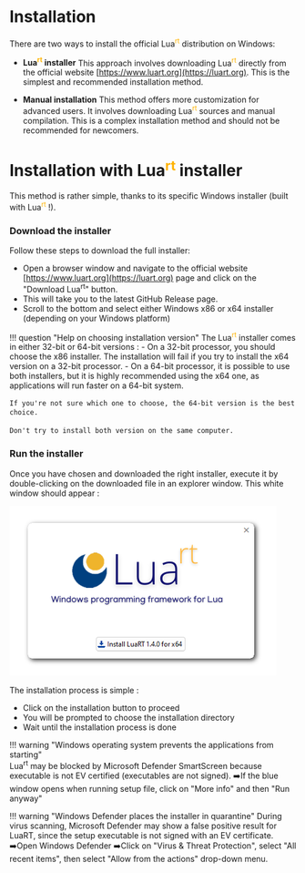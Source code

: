 # Installation
There are two ways to install the official Lua<sup style="color:#FFB300">rt</sup> distribution on Windows:

* **Lua<sup style="color:#FFB300">rt</sup> installer**
This approach involves downloading Lua<sup style="color:#FFB300">rt</sup> directly from the official website [https://www.luart.org](https://luart.org). This is the simplest and recommended installation method.

* **Manual installation**
This method offers more customization for advanced users. It involves downloading Lua<sup style="color:#FFB300">rt</sup> sources and manual compilation. This is a complex installation method and should not be recommended for newcomers.

# Installation with Lua<sup style="color:#FFB300">rt</sup> installer

This method is rather simple, thanks to its specific Windows installer (built with Lua<sup style="color:#FFB300">rt</sup> !).

### Download the installer
Follow these steps to download the full installer:

* Open a browser window and navigate to the official website [https://www.luart.org](https://luart.org) page and click on the "Download Lua<sup>rt</sup>" button.
* This will take you to the latest GitHub Release page.
* Scroll to the bottom and select either Windows x86 or x64 installer (depending on your Windows platform)
  
!!! question "Help on choosing installation version"
    The Lua<sup style="color:#FFB300">rt</sup> installer comes in either 32-bit or 64-bit versions :
    - On a 32-bit processor, you should choose the x86 installer. The installation will fail if you try to install the x64 version on a 32-bit processor.
    - On a 64-bit processor, it is possible to use both installers, but it is highly recommended using the x64 one, as applications will run faster on a 64-bit system.

    If you're not sure which one to choose, the 64-bit version is the best choice.
  
    Don't try to install both version on the same computer.

### Run the installer
Once you have chosen and downloaded the right installer, execute it by double-clicking on the downloaded file in an explorer window.
This white window should appear :

![LuaRT installer running](install.png)

The installation process is simple :
* Click on the installation button to proceed
* You will be prompted to choose the installation directory
* Wait until the installation process is done
  
!!! warning "Windows operating system prevents the applications from starting"        
    Lua<sup>rt</sup> may be blocked by Microsoft Defender SmartScreen because executable is not EV certified (executables are not signed).
    ➡️If the blue window opens when running setup file, click on "More info" and then "Run anyway"

!!! warning "Windows Defender places the installer in quarantine"
    During virus scanning, Microsoft Defender may show a false positive result for LuaRT, since the setup executable is not signed with an EV certificate.
    ➡️Open Windows Defender
    ➡️Click on "Virus & Threat Protection", select "All recent items", then select "Allow from the actions" drop-down menu.